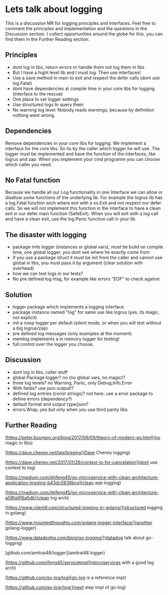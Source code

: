 # Lets talk about logging

This is a discussion MR for logging principles and interfaces. Feel free to comment the principles and implementation and the questions in the Discussion section. I collect opportunities around the globe for this, you can find them in the Further Reading section.

## Principles

- dont log in libs, return errors or handle them not log them in libs
- But I have a hight level lib and I must log. Then use interfaces!
- Use a save method in main to exit and respect the defer calls (dont use log.Fatal)
- dont have dependencies at compile time in your core libs for logging (interface to the rescue)
- One place to set logger settings
- Use structured logs to query them
- No warning log level: Nobody reads warnings, because by definition nothing went wrong.

## Dependencies

Remove dependencies in your core libs for logging. We implement a interface for the core libs. So its by the caller which logger he will use.
The logger must be implemented and have the function of the interfaces, like logrus and zap. When you implement your cmd programm you can choose which caller you need.

## No Fatal function

Because we handle all our Log functionality in one Interface we can allow or disallow some functions of the underlying lib.
For example the logrus lib has a log.Fatal function wich where exit with a os.Exit and not respect our defer calls.
So we will not implement this function in the interface to have a clean exit in our defer main function (SafeExit). When you will exit with a log call and have a clean exit, use the log.Panic function call in your lib.

## The disaster with logging

- package inits logger (instances or global vars), must be build on compile time, one global logger, you dont see where he exactly come from
- if you use a package struct it must be init from the caller and cannot use global in libs, you must pass it by argument (clear solution with overhead)
- how we can test logs in our tests?
- No pre defined log msg, for example like errors "EOF" to check against

## Solution

- logger package which implements a logging interface
- package instance named "log" for same use like logrus (yes, its magic, not explicit)
- init a noop logger per default (silent mode, or when you will test without a big logrus/zap)
- pre defined log messages (only examples at the moment)
- memlog implements a in memory logger for testing!
- full control over the logger you choose.

## Discussion

- dont log in libs, caller stuff
- global Package logger? no (no global vars, no magic)?
- three log levels? no Warning, Panic, only Debug,Info,Error
- With fields? use json output!?
- defined log entries (const strings)? not here, use a error package to define errors (dependency?)
- default format and output type/json?
- errors.Wrap, yes but only when you use third parity libs.

## Further Reading

[https://peter.bourgon.org/blog/2017/06/09/theory-of-modern-go.html](no magic in libs)

[https://dave.cheney.net/tag/logging](Dave Cheney logging)

[https://dave.cheney.net/2017/01/26/context-is-for-cancelation](dont use context to log)

[https://medium.com/@jfeng45/go-microservice-with-clean-architecture-application-logging-b43dc5839bce](clean app logging)

[https://medium.com/@jfeng45/go-microservice-with-clean-architecture-a08fa916a5db](clean log arch)

[https://www.client9.com/structured-logging-in-golang/](structured logging in golang)

[https://www.mountedthoughts.com/golang-logger-interface/](another golang-logger)

[https://www.datadoghq.com/blog/go-logging/](datadog talk about go-logging)

[github.com/amitrai48/logger](amitrai48 logger)

[https://github.com/jfeng45/servicetmpl](mircoservices with a good log arch)

[https://github.com/go-log/log](go-log is a reference impl)

[https://github.com/go-logr/logr](next step impl of go-log)
